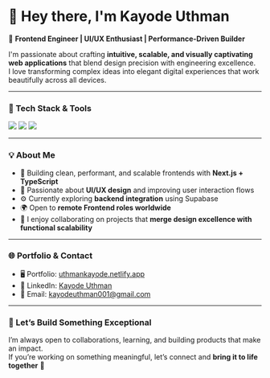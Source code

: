 # 👋 Hey there, I'm Kayode Uthman

🚀 **Frontend Engineer | UI/UX Enthusiast | Performance-Driven Builder**

I'm passionate about crafting **intuitive, scalable, and visually captivating web applications** that blend design precision with engineering excellence.  
I love transforming complex ideas into elegant digital experiences that work beautifully across all devices.

---

### 🧠 Tech Stack & Tools

<p align="left">
  <img src="https://skillicons.dev/icons?i=react,nextjs,typescript,tailwind,html,css,javascript,git,github,vite,vercel,figma" />
  <img src="https://img.shields.io/badge/Zustand-%23000000.svg?style=for-the-badge&logo=react&logoColor=white" />
  <img src="https://img.shields.io/badge/Supabase-3ECF8E?style=for-the-badge&logo=supabase&logoColor=white" />
</p>

---

### 💡 About Me

- 🧩 Building clean, performant, and scalable frontends with **Next.js + TypeScript**  
- 🎨 Passionate about **UI/UX design** and improving user interaction flows  
- ⚙️ Currently exploring **backend integration** using Supabase  
- 🌍 Open to **remote Frontend roles worldwide**  
- 💬 I enjoy collaborating on projects that **merge design excellence with functional scalability**

---

### 🌐 Portfolio & Contact

- 🖥️ Portfolio: [uthmankayode.netlify.app](https://uthmankayode.netlify.app)  
- 💼 LinkedIn: [Kayode Uthman](https://www.linkedin.com/in/kayode-uthman007/)  
- 📧 Email: [kayodeuthman001@gmail.com](mailto:kayodeuthman001@gmail.com)

---

### 🤝 Let’s Build Something Exceptional

I’m always open to collaborations, learning, and building products that make an impact.  
If you’re working on something meaningful, let’s connect and **bring it to life together** 🚀
